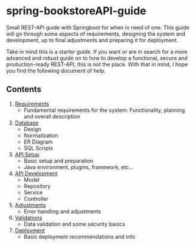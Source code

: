 # spring-bookstoreAPI-guide

Small REST-API guide with Springboot for when in need of one. This guide will go through some aspects of requirements, designing the system and development, up to final adjustments and preparing it for deployment.

Take in mind this is a starter guide. If you want or are in search for a more advanced and robust guide on to how to develop a functional, secure and production-ready REST-API, this is not the place. With that in mind, I hope you find the following document of help.

## Contents

1. [Requirements](./Part1.md)
    - Fundamental requirements for the system: Functionality, planning and overall description
2. [Database](./Part2.md)
    - Design
    - Normailzation
    - ER Diagram
    - SQL Scripts
3. [API Setup](./Part3.md)
    - Basic setup and preparation
    - Java environment, plugins, framework, etc...
4. [API Development](./Part4.md)
    - Model
    - Repository
    - Service
    - Controller
5. [Adjustments](./Part5.md)
    - Error handling and adjustments
6. [Validations](./Part6.md)
    - Data validation and some security basics
7. [Deployment](./Part7.md)
    - Basic deployment recommendations and info
